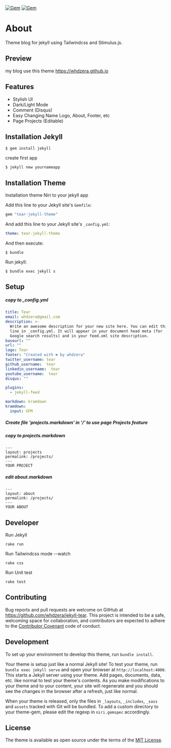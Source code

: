 
[![Gem](https://img.shields.io/gem/v/tear-jekyll-theme.svg)](https://rubygems.org/gems/tear-jekyll-theme)
[![Gem](https://img.shields.io/gem/dt/tear-jekyll-theme.svg)](https://rubygems.org/gems/tear-jekyll-theme)

# About
Theme blog for jekyll using Tailwindcss and Stimulus.js.

## Preview
my blog use this theme
https://whdzera.github.io

## Features
- Stylish UI
- Dark/Light Mode
- Comment (Disqus)
- Easy Changing Name Logo, About, Footer, etc
- Page Projects (Editable)

## Installation Jekyll

    $ gem install jekyll


create first app

    $ jekyll new yournameapp


## Installation Theme 

Installation theme Niri to your jekyll app

Add this line to your Jekyll site's `Gemfile`:

```ruby
gem "tear-jekyll-theme"
```

And add this line to your Jekyll site's `_config.yml`:

```yaml
theme: tear-jekyll-theme
```

And then execute:

    $ bundle


Run jekyll:

    $ bundle exec jekyll s

## Setup

##### copy to _config.yml

```yaml
title: Tear
email: whdzera@gmail.com
description: >- 
  Write an awesome description for your new site here. You can edit this
  line in _config.yml. It will appear in your document head meta (for
  Google search results) and in your feed.xml site description.
baseurl: "" 
url: ""
logo: Tear
footer: "Created with ❤ by whdzera"
twitter_username: tear
github_username:  tear
linkedin_username:  tear
youtube_username:  tear
disqus: ""

plugins:
  - jekyll-feed

markdown: kramdown
kramdown:
  input: GFM
```

##### Create file 'projects.markdown' in '/' to use page Projects feature

##### copy to projects.markdown

```
---
layout: projects
permalink: /projects/
---
YOUR PROJECT
```

##### edit about.markdown

```
---
layout: about
permalink: /projects/
---
YOUR ABOUT
```

## Developer 
Run Jekyll
```
rake run
```

Run Tailwindcss mode --watch
```
rake css
```

Run Unit test
```
rake test
```

## Contributing

Bug reports and pull requests are welcome on GitHub at https://github.com/whdzera/jekyll-tear. This project is intended to be a safe, welcoming space for collaboration, and contributors are expected to adhere to the [Contributor Covenant](https://www.contributor-covenant.org/) code of conduct.

## Development

To set up your environment to develop this theme, run `bundle install`.

Your theme is setup just like a normal Jekyll site! To test your theme, run `bundle exec jekyll serve` and open your browser at `http://localhost:4000`. This starts a Jekyll server using your theme. Add pages, documents, data, etc. like normal to test your theme's contents. As you make modifications to your theme and to your content, your site will regenerate and you should see the changes in the browser after a refresh, just like normal.

When your theme is released, only the files in `_layouts`, `_includes`, `_sass` and `assets` tracked with Git will be bundled.
To add a custom directory to your theme-gem, please edit the regexp in `niri.gemspec` accordingly.

## License

The theme is available as open source under the terms of the [MIT License](https://opensource.org/licenses/MIT).
